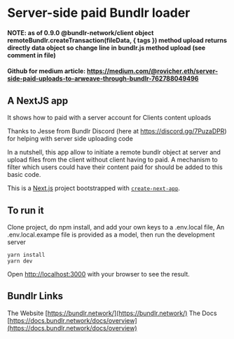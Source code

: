 # Server-side paid Bundlr loader

#### NOTE: as of 0.9.0   @bundlr-network/client object remoteBundlr.createTransaction(fileData, { tags }) method upload returns directly data object so change line in bundlr.js method upload (see comment in file)
  

#### Github for medium article: https://medium.com/@rovicher.eth/server-side-paid-uploads-to-arweave-through-bundlr-762788049496

## A NextJS app
It shows how to paid with a server account for Clients content uploads 

Thanks to Jesse from Bundlr Discord (here at https://discord.gg/7PuzaDPR) for helping with server side uploading code

In a nutshell, this app allow to initiate a remote bundlr object at server and upload files from the client without client having to paid. 
A mechanism to filter which users could have their content paid for should be added to this basic code.

This is a [Next.js](https://nextjs.org/) project bootstrapped with [`create-next-app`](https://github.com/vercel/next.js/tree/canary/packages/create-next-app).

## To run it

Clone project, do npm install, and add your own keys to a .env.local file,
An .env.local.exampe file is provided as a model, then run the development server

```
yarn install
yarn dev
```

Open [http://localhost:3000](http://localhost:3000) with your browser to see the result.

## Bundlr Links

The Website [https://bundlr.network/](https://bundlr.network/)
The Docs [https://docs.bundlr.network/docs/overview](https://docs.bundlr.network/docs/overview)